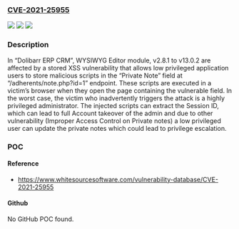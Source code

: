 ### [CVE-2021-25955](https://cve.mitre.org/cgi-bin/cvename.cgi?name=CVE-2021-25955)
![](https://img.shields.io/static/v1?label=Product&message=dolibarr&color=blue)
![](https://img.shields.io/static/v1?label=Version&message=%3C%3D%20v13.0.2%20&color=brighgreen)
![](https://img.shields.io/static/v1?label=Vulnerability&message=%20CWE-79&color=brighgreen)

### Description

In “Dolibarr ERP CRM”, WYSIWYG Editor module, v2.8.1 to v13.0.2 are affected by a stored XSS vulnerability that allows low privileged application users to store malicious scripts in the “Private Note” field at “/adherents/note.php?id=1” endpoint. These scripts are executed in a victim’s browser when they open the page containing the vulnerable field. In the worst case, the victim who inadvertently triggers the attack is a highly privileged administrator. The injected scripts can extract the Session ID, which can lead to full Account takeover of the admin and due to other vulnerability (Improper Access Control on Private notes) a low privileged user can update the private notes which could lead to privilege escalation.

### POC

#### Reference
- https://www.whitesourcesoftware.com/vulnerability-database/CVE-2021-25955

#### Github
No GitHub POC found.


